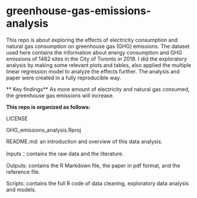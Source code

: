 # greenhouse-gas-emissions-analysis

This repo is about exploring the effects of electricity consumption and natural gas consumption on greenhouse gas (GHG) emissions. The dataset used here contains the information about energy consumption and GHG emissions of 1482 sites in the City of Toronto in 2018. I did the exploratory analysis by making some relevant plots and tables, also applied the multiple linear regression model to analyze the effects further. The analysis and paper were created in a fully reproducible way.

** Key findings**
As more amount of electricity and natural gas consumed, the greenhouse gas emissions will increase.

**This repo is organized as follows:**

LICENSE

GHG_emissions_analysis.Rproj

README.md: an introduction and overview of this data analysis.

Inputs：contains the raw data and the literature.

Outputs: contains the R Markdown file, the paper in pdf format, and the reference file.

Scripts: contains the full R code of data cleaning, exploratory data analysis and models.


